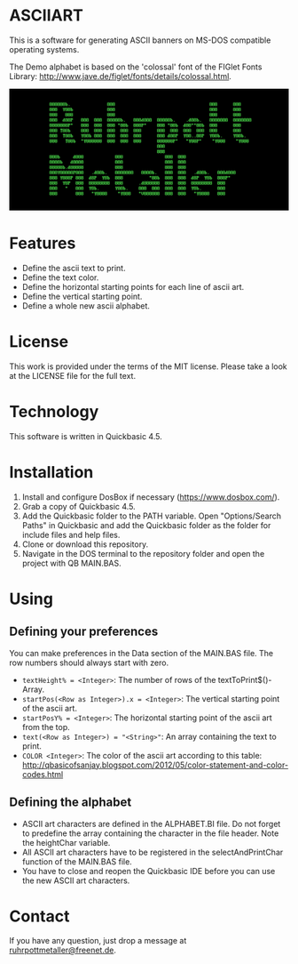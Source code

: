 # ASCIIART
This is a software for generating ASCII banners on MS-DOS compatible operating systems.

The Demo alphabet is based on the 'colossal' font of the FIGlet Fonts Library: http://www.jave.de/figlet/fonts/details/colossal.html.


![Screenshot of a sample output](screenshot.png)
# Features
 * Define the ascii text to print.
 * Define the text color.
 * Define the horizontal starting points for each line of ascii art.
 * Define the vertical starting point.
 * Define a whole new ascii alphabet.

# License
This work is provided under the terms of the MIT license. Please take a look at the LICENSE file for the full text.

# Technology
This software is written in Quickbasic 4.5.

# Installation
 1. Install and configure DosBox if necessary (https://www.dosbox.com/).
 2. Grab a copy of Quickbasic 4.5.
 3. Add the Quickbasic folder to the PATH variable. Open "Options/Search Paths" in Quickbasic and add the Quickbasic folder as the folder for include files and help files. 
 4. Clone or download this repository.
 5. Navigate in the DOS terminal to the repository folder and open the project with QB MAIN.BAS.

# Using
## Defining your preferences
You can make preferences in the Data section of the MAIN.BAS file. The row numbers should always start with zero.
* `textHeight% = <Integer>`: The number of rows of the textToPrint$()-Array.
* `startPos(<Row as Integer>).x = <Integer>`: The vertical starting point of the ascii art.
* `startPosY% = <Integer>`: The horizontal starting point of the ascii art from the top.
* `text(<Row as Integer>) = "<String>"`: An array containing the text to print.
* `COLOR <Integer>`: The color of the ascii art according to this table: http://qbasicofsanjay.blogspot.com/2012/05/color-statement-and-color-codes.html

## Defining the alphabet
* ASCII art characters are defined in the ALPHABET.BI file. Do not forget to predefine the array containing the character in the file header. Note the heightChar variable.
* All ASCII art characters have to be registered in the selectAndPrintChar function of the MAIN.BAS file.
* You have to close and reopen the Quickbasic IDE before you can use the new ASCII art characters.


# Contact
If you have any question, just drop a message at ruhrpottmetaller@freenet.de.